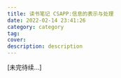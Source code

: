 ```yaml
---
title: 读书笔记 CSAPP:信息的表示与处理
date: 2022-02-14 23:41:26
category: category
tag:
cover:
description: description
---
```




[未完待续...]